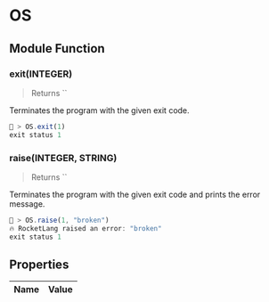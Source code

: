 # OS




## Module Function

### exit(INTEGER)
> Returns ``

Terminates the program with the given exit code.


```js
🚀 > OS.exit(1)
exit status 1
```


### raise(INTEGER, STRING)
> Returns ``

Terminates the program with the given exit code and prints the error message.


```js
🚀 > OS.raise(1, "broken")
🔥 RocketLang raised an error: "broken"
exit status 1
```



## Properties
| Name | Value |
| ---- | ----- |
